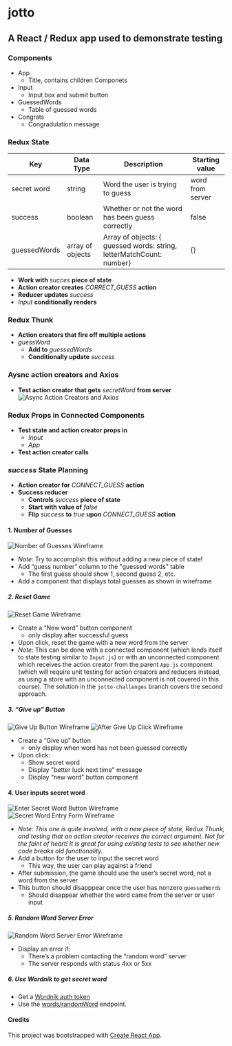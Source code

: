 # jotto

## A React / Redux app used to demonstrate testing

### Components

- App
  - Title, contains children Componets
- Input
  - Input box and submit button
- GuessedWords
  - Table of guessed words
- Congrats
  - Congradulation message

### Redux State

| Key          | Data Type        | Description                                                          | Starting value   |
| ------------ | ---------------- | -------------------------------------------------------------------- | ---------------- |
| secret word  | string           | Word the user is trying to guess                                     | word from server |
| success      | boolean          | Whether or not the word has been guess correctly                     | false            |
| guessedWords | array of objects | Array of objects: { guessed words: string, letterMatchCount: number} | {}               |

- **Work with** _succes_ **piece of state**
- **Action creator creates** _CORRECT_GUESS_ **action**
- **Reducer updates** _success_
- _Input_ **conditionally renders**

### Redux Thunk

- **Action creators that fire off multiple actions**
- _guessWord_
  - **Add to** _guessedWords_
  - **Conditionally update** _success_

### Aysnc action creators and Axios

- **Test action creator that gets** _secretWord_ **from server**
  ![Async Action Creators and Axios](images/2019_Update__React_Testing_with_Jest_and_Enzyme___Udemy.png)

### Redux Props in Connected Components

- **Test state and action creator props in**
  - _Input_
  - _App_
- **Test action creator calls**

### _success_ State Planning

- **Action creator for** _CONNECT_GUESS_ **action**
- **Success reducer**
  - **Controls** _success_ **piece of state**
  - **Start with value of** _false_
  - **Flip** _success_ **to** _true_ **upon** _CONNECT_GUESS_ **action**

#### 1. Number of Guesses

![Number of Guesses Wireframe](https://raw.githubusercontent.com/mojaray2k/jotto/master/images/number-of-guesses_wireframe.png)

- _Note_: Try to accomplish this _without_ adding a new piece of state!
- Add “guess number” column to the "guessed words" table
  - The first guess should show 1, second guess 2, etc.
- Add a component that displays total guesses as shown in wireframe

##### 2. Reset Game

![Reset Game Wireframe](https://raw.githubusercontent.com/mojaray2k/jotto/master/images/new-game_wireframe.png)

- Create a “New word” button component
  - only display after successful guess
- Upon click, reset the game with a new word from the server
- _Note_: This can be done with a connected component (which lends itself to state testing similar to `Input.js`) or with an unconnected component which receives the action creator from the parent `App.js` component (which will require unit testing for action creators and reducers instead, as using a store with an unconnected component is not covered in this course). The solution in the `jotto-challenges` branch covers the second approach.

##### 3. “Give up” Button

![Give Up Button Wireframe](https://raw.githubusercontent.com/mojaray2k/jotto/master/images/give-up-button_wireframe.png)
![After Give Up Click Wireframe](https://raw.githubusercontent.com/mojaray2k/jotto/master/images/after-give-up_wireframe.png)

- Create a “Give up” button
  - only display when word has not been guessed correctly
- Upon click:
  - Show secret word
  - Display "better luck next time" message
  - Display “new word” button component

#### 4. User inputs secret word

![Enter Secret Word Button Wireframe](https://raw.githubusercontent.com/mojaray2k/jotto/master/images/enter-secret-word_wireframe.png)  
 ![Secret Word Entry Form Wireframe](https://raw.githubusercontent.com/mojaray2k/jotto/master/images/secret-word-entry-form_wireframe.png)

- _Note: This one is quite involved, with a new piece of state, Redux Thunk, and testing that an action creator receives the correct argument. Not for the faint of heart! It is great for using existing tests to see whether new code breaks old functionality._
- Add a button for the user to input the secret word
  - This way, the user can play against a friend
- After submission, the game should use the user’s secret word, not a word from the server
- This button should disapppear once the user has nonzero `guessedWords`
  - Should disappear whether the word came from the server or user input

##### 5. Random Word Server Error

![Random Word Server Error Wireframe](https://raw.githubusercontent.com/mojaray2k/jotto/master/images/random-word-server-error_wireframe.png)

- Display an error if:
  - There’s a problem contacting the “random word” server
  - The server responds with status 4xx or 5xx

##### 6. Use Wordnik to get secret word

- Get a [Wordnik auth token](http://developer.wordnik.com/)
- Use the [words/randomWord](http://developer.wordnik.com/docs.html) endpoint.

#### Credits

This project was bootstrapped with [Create React App](https://github.com/facebookincubator/create-react-app).
